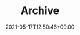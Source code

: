 ---
title: "Archive"
date: 2021-05-17T12:50:46+09:00
type: archive
description: "Ethan archive page"
titleWrap: wrap # wrap, noWrap
---